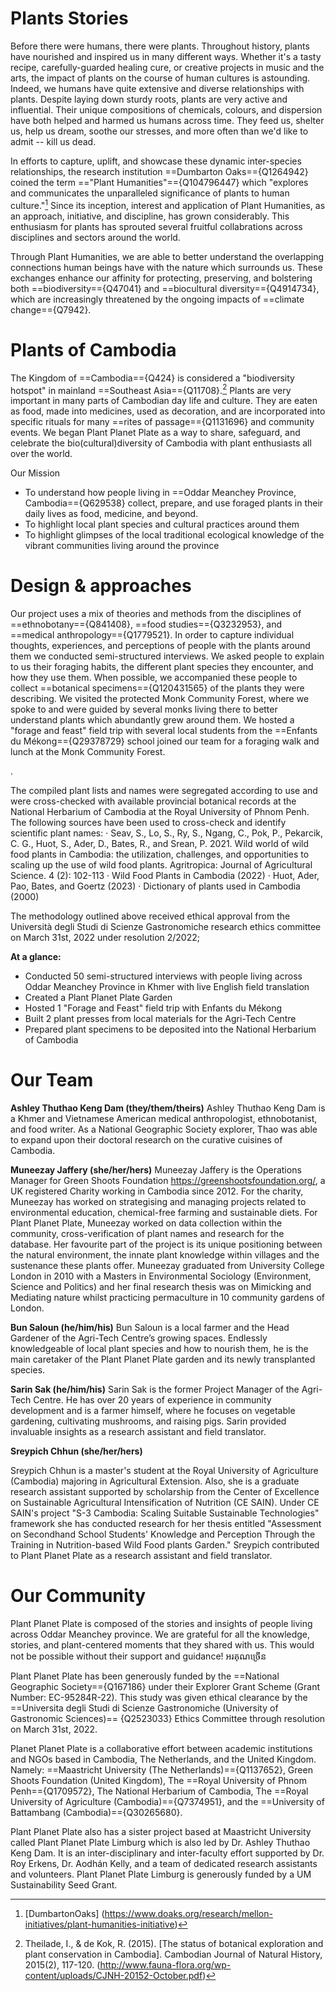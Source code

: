 <param ve-config 
       title="Plant Planet Plate"
       author="Ashley Thuthao Keng Dam in collaboration with Green Shoots Foundation "
       banner="https://upload.wikimedia.org/wikipedia/commons/8/85/Prince_Temiya_lifts_up_his_royal_coach.jpg" 
       layout="vertical">


# Plants Stories

Before there were humans, there were plants. Throughout history, plants have nourished and inspired us in many different ways. Whether it's a tasty recipe, carefully-guarded healing cure, or creative projects in music and the arts, the impact of plants on the course of human cultures is astounding. Indeed, we humans have quite extensive and diverse relationships with plants. Despite laying down sturdy roots, plants are very active and influential. Their unique compositions of chemicals, colours, and dispersion have both helped and harmed us humans across time. They feed us, shelter us, help us dream, soothe our stresses, and more often than we'd like to admit -- kill us dead.


<param .ve-image 
url="https://upload.wikimedia.org/wikipedia/commons/4/4c/%E1%9E%95%E1%9F%92%E1%9E%80%E1%9E%B6%E1%9E%80%E1%9F%92%E1%9E%93%E1%9E%BB%E1%9E%84%E1%9E%80%E1%9E%BC%E1%9E%93%E1%9E%80%E1%9E%89%E1%9F%92%E1%9E%85%E1%9F%92%E1%9E%9A%E1%9F%82%E1%9E%89.jpg"
       label="ផ្កាក្នុងកូនកញ្ច្រែញ( _flowers as seedlings_ )" 
       attribution="Lien chariya via Wikimedia Commons"
       license= Public domain 
       fit="contain">
          

In efforts to capture, uplift, and showcase these dynamic inter-species relationships, the research institution ==Dumbarton Oaks=={Q1264942} coined the term =="Plant Humanities"=={Q104796447} which  "explores and communicates the unparalleled significance of plants to human culture."[^1] Since its inception, interest and application of Plant Humanities, as an approach, initiative, and discipline, has grown considerably. This enthusiasm for plants has sprouted several fruitful collabrations across disciplines and sectors around the world.

Through Plant Humanities, we are able to better understand the overlapping connections human beings have with the nature which surrounds us. These exchanges enhance our affinity for protecting, preserving, and bolstering both ==biodiversity=={Q47041} and ==biocultural diversity=={Q4914734}, which are increasingly threatened by the ongoing impacts of ==climate change=={Q7942}.

<param ve-image
url="https://upload.wikimedia.org/wikipedia/commons/4/49/Siem_Reap%2C_varios_05.jpg"
       label="ផ្កាក្នុងកូនកញ្ច្រែញ(_flowers as seedlings_)" 
       attribution="LBM1948 via Wikimedia Commons"
       license= CC BY-SA 4.0>
  





# Plants of Cambodia

The Kingdom of ==Cambodia=={Q424} is considered a "biodiversity hotspot" in mainland ==Southeast Asia=={Q11708}.[^2]
Plants are very important in many parts of Cambodian day life and culture. They are eaten as food, made into medicines, used as decoration, and are incorporated into specific rituals for many ==rites of passage=={Q1131696} and community events. We began Plant Planet Plate as a way to share, safeguard, and celebrate the bio(cultural)diversity of Cambodia with plant enthusiasts all over the world.

<param ve-image
url="https://upload.wikimedia.org/wikipedia/commons/a/a5/%E1%9E%94%E1%9F%92%E1%9E%9A%E1%9E%A0%E1%9E%BB%E1%9E%80%E1%9E%85%E1%9F%86%E1%9E%A0%E1%9E%BB%E1%9E%99.jpg"
       label=
       attribution= "Channkhvy via Wikimedia Commons"
       license= "CC BY-SA 4.0>
   

# Our Mission

+ To understand how people living in ==Oddar Meanchey Province, Cambodia=={Q629538} collect, prepare, and use foraged plants in their daily lives as food, medicine, and beyond.
+ To highlight local plant species and cultural practices around them 
+ To highlight glimpses of the local traditional ecological knowledge of the vibrant communities living around the province



# Design & approaches

Our project uses a mix of theories and methods from the disciplines of ==ethnobotany=={Q841408}, ==food studies=={Q3232953}, and ==medical anthropology=={Q1779521}. In order to capture individual thoughts, experiences, and perceptions of people with the plants around them we conducted semi-structured interviews. We asked people to explain to us their foraging habits, the different plant species they encounter, and how they use them. When possible, we accompanied these people to collect ==botanical specimens=={Q120431565} of the plants they were describing. We visited the protected Monk Community Forest, where we spoke to and were guided by several monks living there to better understand plants which abundantly grew around them. We hosted a "forage and feast" field trip with several local students from the ==Enfants du Mékong=={Q29378729} school joined our team for a foraging walk and lunch at the Monk Community Forest.

.
 
The compiled plant lists and names were segregated according to use and were cross-checked with available provincial botanical records at the National Herbarium of Cambodia at the Royal University of Phnom Penh. The following sources have been used to cross-check and identify scientific plant names:
·      Seav, S., Lo, S., Ry, S., Ngang, C., Pok, P., Pekarcik, C. G., Huot, S., Ader, D., Bates, R., and
 Srean, P. 2021. Wild world of wild food plants in Cambodia: the utilization, challenges, and opportunities to scaling up the use of wild food plants. Agritropica: Journal of Agricultural Science. 4 (2): 102-113
·      Wild Food Plants in Cambodia (2022)
·      Huot, Ader, Pao, Bates, and Goertz (2023)
·       Dictionary of plants used in Cambodia (2000)
 
 
 
The methodology outlined above received ethical approval from the Università degli Studi di Scienze Gastronomiche research ethics committee on March 31st,
2022 under resolution 2/2022;


**At a glance:** 
+ Conducted 50 semi-structured interviews with people living across Oddar Meanchey Province in Khmer with live English field translation
+ Created a Plant Planet Plate Garden 
+ Hosted 1 "Forage and Feast" field trip with Enfants du Mékong
+ Built 2 plant presses from local materials for the Agri-Tech Centre
+ Prepared plant specimens to be deposited into the National Herbarium of Cambodia
                        


# Our Team

**Ashley Thuthao Keng Dam (they/them/theirs)**
Ashley Thuthao Keng Dam is a Khmer and Vietnamese American medical anthropologist, ethnobotanist, and food writer. 
As a National Geographic Society explorer, Thao was able to expand upon their doctoral research on the curative cuisines of Cambodia. 

**Muneezay Jaffery (she/her/hers)**
Muneezay Jaffery is the Operations Manager for Green Shoots Foundation <https://greenshootsfoundation.org/>, a UK registered Charity working in Cambodia since 2012.  For the charity, Muneezay has worked on strategising and managing projects related to environmental education, chemical-free farming and sustainable diets. For Plant Planet Plate, Muneezay worked on data collection within the community, cross-verification of plant names and research for the database. Her favourite part of the project is its unique positioning between the natural environment, the innate plant knowledge within villages and the sustenance these plants offer. Muneezay graduated from University College London in 2010 with a Masters in Environmental Sociology (Environment, Science and Politics) and her final research thesis was on Mimicking and Mediating nature whilst practicing permaculture in 10 community gardens of London.

**Bun Saloun (he/him/his)** 
Bun Saloun is a local farmer and the Head Gardener of the Agri-Tech Centre’s growing spaces.
Endlessly knowledgeable of local plant species and how to nourish them, he is the main caretaker of the Plant Planet Plate garden and its newly transplanted species.

                             
**Sarin Sak (he/him/his)**
Sarin Sak is the former Project Manager of the Agri-Tech Centre. He has over 20 years of experience in community development and is a farmer himself, where he focuses on vegetable gardening, cultivating mushrooms, and raising pigs.
Sarin provided invaluable insights as a research assistant and field translator. 

         
                             
**Sreypich Chhun (she/her/hers)**

Sreypich Chhun is a master's student at the Royal University of Agriculture (Cambodia) majoring in Agricultural Extension. Also, she is a graduate research assistant supported by scholarship from the Center of Excellence on Sustainable Agricultural Intensification of Nutrition (CE SAIN). Under CE SAIN's project "S-3 Cambodia: Scaling Suitable Sustainable Technologies" framework she has conducted research for her thesis entitled "Assessment on Secondhand School Students' Knowledge and Perception Through the Training in Nutrition-based Wild Food plants Garden." Sreypich contributed to Plant Planet Plate as a research assistant and field translator.


# Our Community 

Plant Planet Plate is composed of the stories and insights of people living across Oddar Meanchey province. We are grateful for all the knowledge, stories, and plant-centered moments that they shared with us. This would not be possible without their support and guidance! អរគុណច្រើន



Plant Planet Plate has been generously funded by the ==National Geographic Society=={Q167186} under their Explorer Grant Scheme (Grant Number: EC-95284R-22). This study was given ethical clearance by the ==Universita degli Studi di Scienze Gastronomiche (University of Gastronomic Sciences)== {Q2523033} Ethics Committee through resolution on March 31st, 2022. 

Planet Planet Plate is a collaborative effort between academic institutions and NGOs based in Cambodia, The Netherlands, and the United Kingdom. Namely: ==Maastricht University (The Netherlands)=={Q1137652}, Green Shoots Foundation (United Kingdom), The ==Royal University of Phnom Penh=={Q1709572}, The National Herbarium of Cambodia, The ==Royal University of Agriculture (Cambodia)=={Q7374951}, and the ==University of Battambang (Cambodia)=={Q30265680}. 

Plant Planet Plate also has a sister project based at Maastricht University called Plant Planet Plate Limburg which is also led by Dr. Ashley Thuthao Keng Dam. It is an inter-disciplinary and inter-faculty effort supported by Dr. Roy Erkens, Dr. Aodhán Kelly, and a team of dedicated research assistants and volunteers. Plant Planet Plate Limburg is generously funded by a UM Sustainability Seed Grant.


[^1]: [DumbartonOaks] (https://www.doaks.org/research/mellon-initiatives/plant-humanities-initiative)
[^2]: Theilade, I., & de Kok, R. (2015). [The status of botanical exploration and plant conservation in Cambodia]. Cambodian Journal of Natural History, 2015(2), 117-120. (http://www.fauna-flora.org/wp-content/uploads/CJNH-20152-October.pdf)
